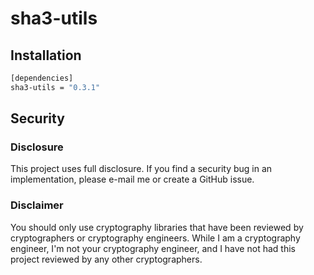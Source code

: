 # sha3-utils

## Installation

```bash
[dependencies]
sha3-utils = "0.3.1"
```

## Security

### Disclosure

This project uses full disclosure. If you find a security bug in
an implementation, please e-mail me or create a GitHub issue.

### Disclaimer

You should only use cryptography libraries that have been
reviewed by cryptographers or cryptography engineers. While I am
a cryptography engineer, I'm not your cryptography engineer, and
I have not had this project reviewed by any other cryptographers.

[//]: # (badges)

[docs-img]: https://docs.rs/sha3-utils/badge.svg
[docs-link]: https://docs.rs/sha3-utils

